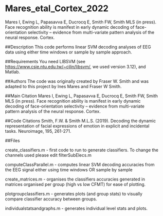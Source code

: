 # Mares_etal_Cortex_2022
Mares I, Ewing L, Papasavva E, Ducrocq E, Smith FW, Smith MLS (in press).
Face recognition ability is manifest in early dynamic decoding of face-orientation
selectivity – evidence from multi-variate pattern analysis of the neural
response. Cortex.

##Description
This code performs linear SVM decoding analyses of EEG data using either time windows or sample by sample approach.

##Requirements
You need LIBSVM (see https://www.csie.ntu.edu.tw/~cjlin/libsvm/, we used version 3.12), and Matlab.

##Authors
The code was originally created by Fraser W. Smith and was adapted to this project by Ines Mares and Fraser W Smith.

##Main Citation
Mares I, Ewing L, Papasavva E, Ducrocq E, Smith FW, Smith MLS (in press).
Face recognition ability is manifest in early dynamic decoding of face-orientation
selectivity – evidence from multi-variate pattern analysis of the neural
response. Cortex.

##Code Citations
Smith, F.W. & Smith M.L.S. (2019). Decoding the dynamic representation of facial expressions of 
emotion in explicit and incidental tasks. Neuroimage, 195, 261-271.

##Files

create_classifiers.m - first code to run to generate classifiers.
To change the channels used please edit filterSubElecs.m

computeClassParallel.m - computes linear SVM decoding accuracies from the EEG signal either using time windows OR sample by sample

create_matrices.m - organises the classifiers accuracies generated in matrices organised per group  (high vs low CFMT) for ease of plotting.

plotgroupclassifiers.m - generates plots (and group stats) to visually compare classifier accuracy between groups.

individualstatsandgraphs.m - generates individual level stats and plots.
